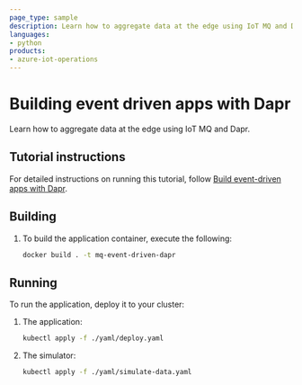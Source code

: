 ```yaml
---
page_type: sample
description: Learn how to aggregate data at the edge using IoT MQ and Dapr.
languages:
- python
products:
- azure-iot-operations
---
```


# Building event driven apps with Dapr

Learn how to aggregate data at the edge using IoT MQ and Dapr.

## Tutorial instructions

For detailed instructions on running this tutorial, follow [Build event-driven apps with Dapr](https://learn.microsoft.com/azure/iot-operations/tutorials/tutorial-event-driven-with-dapr/).

## Building

1. To build the application container, execute the following:

    ```bash
    docker build . -t mq-event-driven-dapr
    ```

## Running

To run the application, deploy it to your cluster:

1. The application:

    ```bash
    kubectl apply -f ./yaml/deploy.yaml
    ```

1. The simulator:

    ```bash
    kubectl apply -f ./yaml/simulate-data.yaml
    ```
